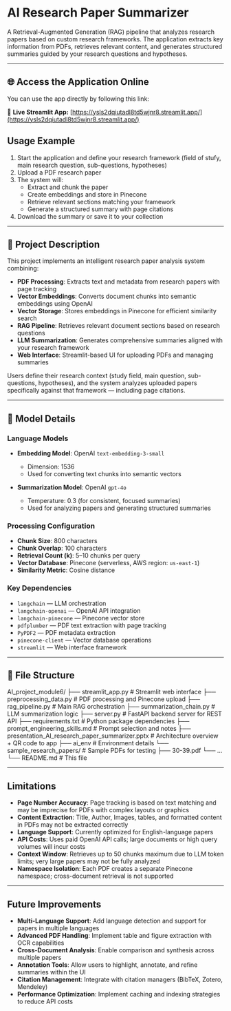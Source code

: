 # AI Research Paper Summarizer

A Retrieval-Augmented Generation (RAG) pipeline that analyzes research papers based on custom research frameworks. The application extracts key information from PDFs, retrieves relevant content, and generates structured summaries guided by your research questions and hypotheses.

---

## 🌐 Access the Application Online

You can use the app directly by following this link:

🔗 **Live Streamlit App:** [https://ysls2dqiutadl8td5wjnr8.streamlit.app/](https://ysls2dqiutadl8td5wjnr8.streamlit.app/)

## Usage Example

1. Start the application and define your research framework (field of stufy, main research question, sub-questions, hypotheses)
2. Upload a PDF research paper
3. The system will:
   - Extract and chunk the paper
   - Create embeddings and store in Pinecone
   - Retrieve relevant sections matching your framework
   - Generate a structured summary with page citations
4. Download the summary or save it to your collection

---

## 🧠 Project Description

This project implements an intelligent research paper analysis system combining:

- **PDF Processing**: Extracts text and metadata from research papers with page tracking  
- **Vector Embeddings**: Converts document chunks into semantic embeddings using OpenAI  
- **Vector Storage**: Stores embeddings in Pinecone for efficient similarity search  
- **RAG Pipeline**: Retrieves relevant document sections based on research questions  
- **LLM Summarization**: Generates comprehensive summaries aligned with your research framework  
- **Web Interface**: Streamlit-based UI for uploading PDFs and managing summaries  

Users define their research context (study field, main question, sub-questions, hypotheses), and the system analyzes uploaded papers specifically against that framework — including page citations.

---

## 🧩 Model Details

### Language Models

- **Embedding Model**: OpenAI `text-embedding-3-small`  
  - Dimension: 1536  
  - Used for converting text chunks into semantic vectors  

- **Summarization Model**: OpenAI `gpt-4o`  
  - Temperature: 0.3 (for consistent, focused summaries)  
  - Used for analyzing papers and generating structured summaries  

### Processing Configuration

- **Chunk Size**: 800 characters  
- **Chunk Overlap**: 100 characters  
- **Retrieval Count (k)**: 5–10 chunks per query  
- **Vector Database**: Pinecone (serverless, AWS region: `us-east-1`)  
- **Similarity Metric**: Cosine distance  

### Key Dependencies

- `langchain` — LLM orchestration  
- `langchain-openai` — OpenAI API integration  
- `langchain-pinecone` — Pinecone vector store  
- `pdfplumber` — PDF text extraction with page tracking  
- `PyPDF2` — PDF metadata extraction  
- `pinecone-client` — Vector database operations  
- `streamlit` — Web interface framework  

---

## 📁 File Structure

AI_project_module6/
├── streamlit_app.py                                  # Streamlit web interface
├── preprocessing_data.py                             # PDF processing and Pinecone upload
├── rag_pipeline.py                                   # Main RAG orchestration
├── summarization_chain.py                            # LLM summarization logic
├── server.py                                         # FastAPI backend server for REST API
├── requirements.txt                                  # Python package dependencies
├── prompt_engineering_skills.md                      # Prompt selection and notes
├── presentation_AI_research_paper_summarizer.pptx    # Architecture overview + QR code to app
├── ai_env                                            # Environment details
└── sample_research_papers/                           # Sample PDFs for testing
   ├── 30-39.pdf
   └── ...
└── README.md                                         # This file

---

## Limitations

- **Page Number Accuracy**: Page tracking is based on text matching and may be imprecise for PDFs with complex layouts or graphics
- **Content Extraction**: Title, Author, Images, tables, and formatted content in PDFs may not be extracted correctly
- **Language Support**: Currently optimized for English-language papers
- **API Costs**: Uses paid OpenAI API calls; large documents or high query volumes will incur costs
- **Context Window**: Retrieves up to 50 chunks maximum due to LLM token limits; very large papers may not be fully analyzed
- **Namespace Isolation**: Each PDF creates a separate Pinecone namespace; cross-document retrieval is not supported

---

## Future Improvements

- **Multi-Language Support**: Add language detection and support for papers in multiple languages
- **Advanced PDF Handling**: Implement table and figure extraction with OCR capabilities
- **Cross-Document Analysis**: Enable comparison and synthesis across multiple papers
- **Annotation Tools**: Allow users to highlight, annotate, and refine summaries within the UI
- **Citation Management**: Integrate with citation managers (BibTeX, Zotero, Mendeley)
- **Performance Optimization**: Implement caching and indexing strategies to reduce API costs